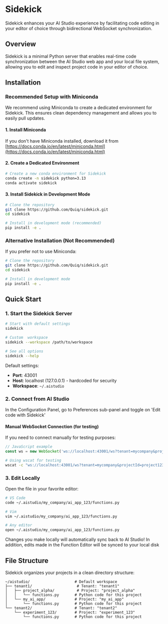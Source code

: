 # Sidekick

Sidekick enhances your AI Studio experience by facilitating code editing in your editor of choice through bidirectional WebSocket synchronization.

## Overview

Sidekick is a minimal Python server that enables real-time code synchronization between the AI Studio web app and your local file system, allowing you to edit and inspect project code in your editor of choice.

## Installation

### Recommended Setup with Miniconda

We recommend using Miniconda to create a dedicated environment for Sidekick. This ensures clean dependency management and allows you to easily pull updates.

#### 1. Install Miniconda

If you don't have Miniconda installed, download it from [https://docs.conda.io/en/latest/miniconda.html](https://docs.conda.io/en/latest/miniconda.html)

#### 2. Create a Dedicated Environment

```bash
# Create a new conda environment for Sidekick
conda create -n sidekick python=3.13
conda activate sidekick
```

#### 3. Install Sidekick in Development Mode

```bash
# Clone the repository
git clone https://github.com/Quiq/sidekick.git 
cd sidekick

# Install in development mode (recommended)
pip install -e .
```

### Alternative Installation (Not Recommended)

If you prefer not to use Miniconda:

```bash
# Clone the repository
git clone https://github.com/Quiq/sidekick.git 
cd sidekick

# Install in development mode
pip install -e .
```

## Quick Start

### 1. Start the Sidekick Server

```bash
# Start with default settings
sidekick

# Custom  workspace
sidekick --workspace /path/to/workspace

# See all options
sidekick --help
```

Default settings:
- **Port**: 43001
- **Host**: localhost (127.0.0.1) - hardcoded for security
- **Workspace**: `~/.aistudio`

### 2. Connect from AI Studio

In the Configuration Panel, go to Preferences sub-panel and toggle on 'Edit code with Sidekick'

#### Manual WebSocket Connection (for testing)

If you need to connect manually for testing purposes:

```javascript
// JavaScript example
const ws = new WebSocket('ws://localhost:43001/ws?tenant=mycompany&projectId=project123&sidekickVersion=1.0.0');
```

```bash
# Using wscat for testing
wscat -c "ws://localhost:43001/ws?tenant=mycompany&projectId=project123&sidekickVersion=1.0.0"
```

### 3. Edit Locally

Open the file in your favorite editor:

```bash
# VS Code
code ~/.aistudio/my_company/ai_app_123/functions.py

# Vim
vim ~/.aistudio/my_company/ai_app_123/functions.py

# Any editor
open ~/.aistudio/my_company/ai_app_123/functions.py
```

Changes you make locally will automatically sync back to AI Studio! In addition, edits made in the Function Editor
will be synced to your local disk

## File Structure

Sidekick organizes your projects in a clean directory structure:

```
~/aistudio/                    # Default workspace
├── tenant1/                    # Tenant: "tenant1"
│   ├── project_alpha/          # Project: "project_alpha"
│   │   └── functions.py       # Python code for this project
│   └── my_ai_app/             # Project: "my_ai_app"
│       └── functions.py       # Python code for this project
└── tenant2/                   # Tenant: "tenant2"
    └── experiment_123/        # Project: "experiment_123"
        └── functions.py       # Python code for this project
```
